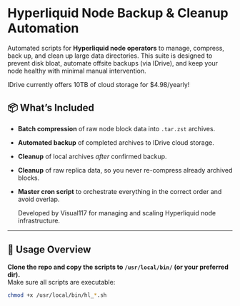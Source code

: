 # Hyperliquid Node Backup & Cleanup Automation

Automated scripts for **Hyperliquid node operators** to manage, compress, back up, and clean up large data directories. This suite is designed to prevent disk bloat, automate offsite backups (via IDrive), and keep your node healthy with minimal manual intervention.

IDrive currently offers 10TB of cloud storage for $4.98/yearly!

## 📦 What’s Included

- **Batch compression** of raw node block data into `.tar.zst` archives.
- **Automated backup** of completed archives to IDrive cloud storage.
- **Cleanup** of local archives _after_ confirmed backup.
- **Cleanup** of raw replica data, so you never re-compress already archived blocks.
- **Master cron script** to orchestrate everything in the correct order and avoid overlap.

  Developed by Visual117 for managing and scaling Hyperliquid node infrastructure.

---

## 🚀 Usage Overview

**Clone the repo and copy the scripts to `/usr/local/bin/` (or your preferred dir).**  
Make sure all scripts are executable:  
```bash
chmod +x /usr/local/bin/hl_*.sh
